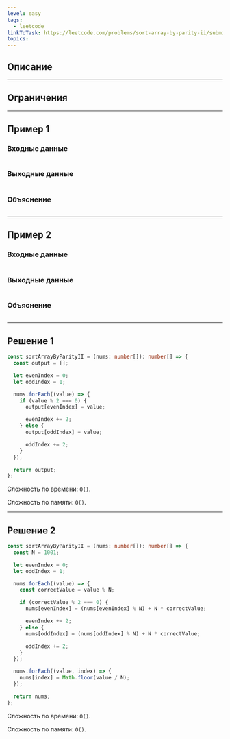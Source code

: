 ```yaml
---
level: easy
tags:
  - leetcode
linkToTask: https://leetcode.com/problems/sort-array-by-parity-ii/submissions/1254686125/
topics:
---
```

## Описание

---
## Ограничения

---
## Пример 1

### Входные данные

```

```
### Выходные данные

```

```
### Объяснение

```

```

---
## Пример 2

### Входные данные

```

```
### Выходные данные

```

```
### Объяснение

```

```

---
## Решение 1

```typescript
const sortArrayByParityII = (nums: number[]): number[] => {
  const output = [];

  let evenIndex = 0;
  let oddIndex = 1;

  nums.forEach((value) => {
    if (value % 2 === 0) {
      output[evenIndex] = value;

      evenIndex += 2;
    } else {
      output[oddIndex] = value;

      oddIndex += 2;
    }
  });

  return output;
};
```

Сложность по времени: `O()`.

Сложность по памяти: `O()`.

---
## Решение 2

```typescript
const sortArrayByParityII = (nums: number[]): number[] => {
  const N = 1001;

  let evenIndex = 0;
  let oddIndex = 1;

  nums.forEach((value) => {
    const correctValue = value % N;

    if (correctValue % 2 === 0) {
      nums[evenIndex] = (nums[evenIndex] % N) + N * correctValue;

      evenIndex += 2;
    } else {
      nums[oddIndex] = (nums[oddIndex] % N) + N * correctValue;

      oddIndex += 2;
    }
  });

  nums.forEach((value, index) => {
    nums[index] = Math.floor(value / N);
  });

  return nums;
};
```

Сложность по времени: `O()`.

Сложность по памяти: `O()`.